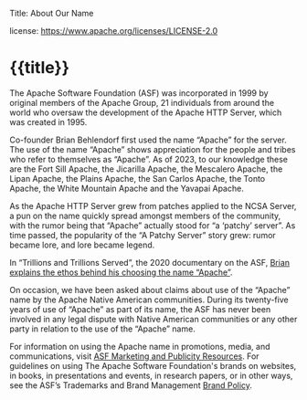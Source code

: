 Title: About Our Name

license: https://www.apache.org/licenses/LICENSE-2.0

# {{title}}

The Apache Software Foundation (ASF) was incorporated in 1999 by original members of the Apache Group, 21 individuals from around the world who oversaw the development of the Apache HTTP Server, which was created in 1995.

Co-founder Brian Behlendorf first used the name “Apache” for the server. The use of the name “Apache” shows appreciation for the people and tribes who refer to themselves as “Apache”.  As of 2023, to our knowledge these are the Fort Sill Apache, the Jicarilla Apache, the Mescalero Apache, the Lipan Apache, the Plains Apache, the San Carlos Apache, the Tonto Apache, the White Mountain Apache and the Yavapai Apache.

As the Apache HTTP Server grew from patches applied to the NCSA Server, a pun on the name quickly spread amongst members of the community, with the rumor being that “Apache” actually stood for “a ‘patchy’ server”. As time passed, the popularity of the “A Patchy Server” story grew: rumor became lore, and lore became legend.

In “Trillions and Trillions Served”, the 2020 documentary on the ASF, [Brian explains the ethos behind his choosing the name “Apache”](https://youtu.be/JUt2nb0mgwg?t=249).

On occasion, we have been asked about claims about use of the “Apache” name by the Apache Native American communities. During its twenty-five years of use of “Apache” as part of its name, the ASF has never been involved in any legal dispute with Native American communities or any other party in relation to the use of the “Apache” name.

For information on using the Apache name in promotions, media, and communications, visit [ASF Marketing and Publicity Resources](/press). For guidelines on using The Apache Software Foundation's brands on websites, in books, in presentations and events, in research papers, or in other ways, see the ASF’s Trademarks and Brand Management [Brand Policy](/foundation/marks).
